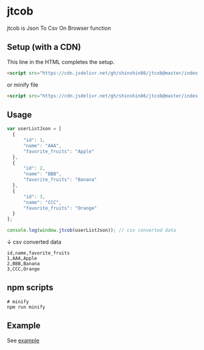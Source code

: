 # jtcob
jtcob is Json To Csv On Browser function



## Setup (with a CDN)

This line in the HTML completes the setup.

```html
<script src="https://cdn.jsdelivr.net/gh/shinshin86/jtcob@master/index.js"></script>
```

or minify file

```html
<script src="https://cdn.jsdelivr.net/gh/shinshin86/jtcob@master/index.min.js"></script>
```



## Usage

```javascript
var userListJson = [
  {
      "id": 1,
      "name": "AAA",
      "favorite_fruits": "Apple"
  },
  {
      "id": 2,
      "name": "BBB",
      "favorite_fruits": "Banana"
  },
  {
      "id": 3,
      "name": "CCC",
      "favorite_fruits": "Orange"
  }
];

console.log(window.jtcob(userListJson)); // csv converted data
```

↓ csv converted data

```csv
id,name,favorite_fruits
1,AAA,Apple
2,BBB,Banana
3,CCC,Orange
```



## npm scripts

```
# minify
npm run minify
```



## Example

See [example](example/)


